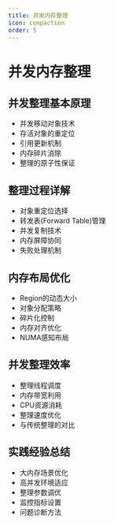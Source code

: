 ```yaml
---
title: 并发内存整理
icon: compaction
order: 5
---
```


# 并发内存整理

## 并发整理基本原理
- 并发移动对象技术
- 存活对象的重定位
- 引用更新机制
- 内存碎片消除
- 整理的原子性保证

## 整理过程详解
- 对象重定位选择
- 转发表(Forward Table)管理
- 并发复制技术
- 内存屏障协同
- 失败处理机制

## 内存布局优化
- Region的动态大小
- 对象分配策略
- 碎片化控制
- 内存对齐优化
- NUMA感知布局

## 并发整理效率
- 整理线程调度
- 内存带宽利用
- CPU资源消耗
- 整理速度优化
- 与传统整理的对比

## 实践经验总结
- 大内存场景优化
- 高并发环境适应
- 整理参数调优
- 监控指标设置
- 问题诊断方法
